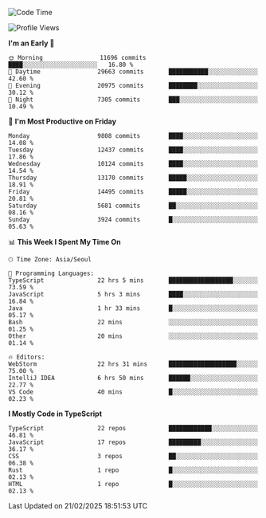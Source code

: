 <!--START_SECTION:waka-->
![Code Time](http://img.shields.io/badge/Code%20Time-7%2C342%20hrs%2029%20mins-blue)

![Profile Views](http://img.shields.io/badge/Profile%20Views-0-blue)

**I'm an Early 🐤** 

```text
🌞 Morning                11696 commits       ████░░░░░░░░░░░░░░░░░░░░░   16.80 % 
🌆 Daytime                29663 commits       ███████████░░░░░░░░░░░░░░   42.60 % 
🌃 Evening                20975 commits       ████████░░░░░░░░░░░░░░░░░   30.12 % 
🌙 Night                  7305 commits        ███░░░░░░░░░░░░░░░░░░░░░░   10.49 % 
```
📅 **I'm Most Productive on Friday** 

```text
Monday                   9808 commits        ████░░░░░░░░░░░░░░░░░░░░░   14.08 % 
Tuesday                  12437 commits       ████░░░░░░░░░░░░░░░░░░░░░   17.86 % 
Wednesday                10124 commits       ████░░░░░░░░░░░░░░░░░░░░░   14.54 % 
Thursday                 13170 commits       █████░░░░░░░░░░░░░░░░░░░░   18.91 % 
Friday                   14495 commits       █████░░░░░░░░░░░░░░░░░░░░   20.81 % 
Saturday                 5681 commits        ██░░░░░░░░░░░░░░░░░░░░░░░   08.16 % 
Sunday                   3924 commits        █░░░░░░░░░░░░░░░░░░░░░░░░   05.63 % 
```


📊 **This Week I Spent My Time On** 

```text
🕑︎ Time Zone: Asia/Seoul

💬 Programming Languages: 
TypeScript               22 hrs 5 mins       ██████████████████░░░░░░░   73.59 % 
JavaScript               5 hrs 3 mins        ████░░░░░░░░░░░░░░░░░░░░░   16.84 % 
Java                     1 hr 33 mins        █░░░░░░░░░░░░░░░░░░░░░░░░   05.17 % 
Bash                     22 mins             ░░░░░░░░░░░░░░░░░░░░░░░░░   01.25 % 
Other                    20 mins             ░░░░░░░░░░░░░░░░░░░░░░░░░   01.14 % 

🔥 Editors: 
WebStorm                 22 hrs 31 mins      ███████████████████░░░░░░   75.00 % 
IntelliJ IDEA            6 hrs 50 mins       ██████░░░░░░░░░░░░░░░░░░░   22.77 % 
VS Code                  40 mins             █░░░░░░░░░░░░░░░░░░░░░░░░   02.23 % 
```

**I Mostly Code in TypeScript** 

```text
TypeScript               22 repos            ████████████░░░░░░░░░░░░░   46.81 % 
JavaScript               17 repos            █████████░░░░░░░░░░░░░░░░   36.17 % 
CSS                      3 repos             ██░░░░░░░░░░░░░░░░░░░░░░░   06.38 % 
Rust                     1 repo              █░░░░░░░░░░░░░░░░░░░░░░░░   02.13 % 
HTML                     1 repo              █░░░░░░░░░░░░░░░░░░░░░░░░   02.13 % 
```




 Last Updated on 21/02/2025 18:51:53 UTC
<!--END_SECTION:waka-->
